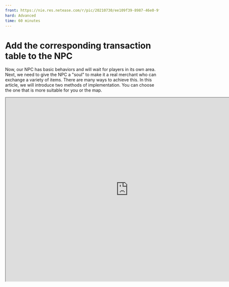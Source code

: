 ```yaml
--- 
front: https://nie.res.netease.com/r/pic/20210730/ee109f39-8987-46e0-9fe7-40ebb23060fa.png 
hard: Advanced 
time: 60 minutes 
--- 
```

# Add the corresponding transaction table to the NPC 

Now, our NPC has basic behaviors and will wait for players in its own area. Next, we need to give the NPC a "soul" to make it a real merchant who can exchange a variety of items. There are many ways to achieve this. In this article, we will introduce two methods of implementation. You can choose the one that is more suitable for you or the map. 

<iframe src="https://cc.163.com/act/m/daily/iframeplayer/?id=6152b9cfb8a81f8fa07dc89f" height="600" width="800" allow="fullscreen" /> 

## Use Add-on to add the trading table component 

The first method is relatively simple. Just add the following components to the behavior file of the creature 

```json 
"minecraft:economy_trade_table": { //Let NPC have a trading table 
"display_name": "entity.villager.anmial_shop", //Content displayed on the trading table 
"table": "trading/custom/animal_shop.json", //Path location of the trading table 
"new_screen": true //Whether to use the new version of the trading interface 
} 
``` 

Then create a new trading table according to the path location "trading/custom/animal_shop.json". The path and name of the trading table must be consistent, otherwise it will be invalid. Since we have not added any trading items, such as crop seeds, furniture, etc., we will add a random transaction for demonstration. 

```json 
{ 
"tiers": [ 
{ 
"groups": [ //Group 
{ 
"num_to_select": 1, //Select 1 item from the list below to appear in the transaction table 
"trades": [ 
{ 
"wants": [ //Trade requirements 
{ 
"item": "minecraft:gold_ingot", //Item name (gold ingot) 
"quantity": 1 //Quantity 
} 
], 
"gives": [ //Trade gains 
{ 
"item": "minecraft:spawn_egg:10", //Item name (spawn egg: chicken) 
"quantity": 1 //Quantity 
} 
] 
} 
]

} 
] 
} 
] 
} 

``` 

After completing the above content, enter the game and right-click the NPC: 

![11](./images/11.gif) 

You can see that after opening the trading table, there is a string of names on it. This corresponds to the **"display_name"** in the behavior component. We can modify it directly: 

```json 
"minecraft:economy_trade_table": { 
"display_name": "Trading Table", //Modify it directly 
"table": "trading/custom/animal_shop.json", 
"new_screen": true 
} 
``` 

![12](./images/12.png) 

## Use the interface editor to create the UI of the trading table 

The trading currency of our map is not stored in the backpack, but in data storage, without entities, so the first Add-on method cannot be used; so in order to realize the NPC trading function, it is necessary to use the UI to create an interactive interface, so we will use the interface editor to create a simple synthesis table interface; 

![13](./images/13.png) 

Create a new UI and try to enter a relatively unique and meaningful name, so that it is easier to debug and less likely to conflict in subsequent use; 

![14](./images/14.png) 

After creating a new UI, you can see the control structure in the upper left. All the UI controls we added will be here. Click a control to modify and adjust it in the properties on the right; Every time you create a new UI interface, there will be a main canvas named **main**, which is usually the default (it is recommended to change all UI spaces except the main canvas main to meaningful and easily recognizable names) 

Next, add a **panel control** under the main canvas, set the size to the appropriate size of the synthesis table, and then add an **image control**, the size of which follows the previous panel control and add a texture background; 

![15](./images/15.png) 

Then add multiple **image controls** in sequence, which are used as the background of the scroll list, close button, purchase button, and product information, and adjust them to the appropriate size and texture to make the UI more beautiful; if this hierarchical order error occurs when adding UI controls, you can turn off the **automatically set the hierarchy** option above, and then adjust the hierarchy of the controls one by one. 

![16](./images/16.png) 

After laying out all the backgrounds, add the required controls in sequence, and place each control on the corresponding background. 

![17](./images/17.png) 

Click on the scroll list control, and you can see the **content** in the properties. This refers to what should be placed in the scroll list. The synthesis table needs to have many commodities, so we need to add a row of buttons here to select commodities. We add a new canvas to store button templates. 


![18](./images/18.png) 

In order to arrange the buttons one by one, we also need to create a grid separately, put the buttons into the grid and set the required number. 

![19](./images/19.png) 

Finally, add the grid to the scroll list, and you will get a complete synthesis table UI! 

![20](./images/20.png) 

## Use MODSDK to implement trading functions 

1. Create a new py file, import the ScreenNode class, add a Main class and inherit ScreenNode 

2. Initialize the UI in the **UiInitFinished** event of ClietnSystem (client) 

3. Use the **PlayerAttackEntityEvent** event in ServerSystem (server) to obtain the id of a specific NPC and player 

4. Set the player to convey the event of creating the synthesis table UI to the client when clicking this NPC. 

```python
class FarmClientSystem(ClientSystem):

    def __init__(self, namespace, systemName):
        super(FarmClientSystem, self).__init__(namespace, systemName)
        namespace = clientApi.GetEngineNamespace()
        system_name = clientApi.GetEngineSystemName()
        self.ListenForEvent(namespace, system_name,
                            'UiInitFinished', self, self.ui_init)
        self.ListenForEvent("FarmMod", "ServerSystem", "create_shop_ui",
                            self, self.Create_Shop_UI)


    def Create_Shop_UI(self,event):
        self.ui = clientApi.PushScreen("Farm","new_shop")


    def ui_init(self,args):        clientApi.RegisterUI("Farm","new_shop","Script_NeteaseModw7ijjGNn.uiscreen.FarmUIScreen","new_shop.main")
```

```python
class FarmServerSystem(ServerSystem):
	def __init__(self, namespace, systemName):
		ServerSystem.__init__(self, namespace, systemName)
		self.ListenForEvent("FarmMod", "ClientSystem", "buy_item",
							self,self.PlayerBuyItem)
		self.ListenForEvent(serverApi.GetEngineNamespace(), serverApi.GetEngineSystemName(), "PlayerAttackEntityEvent",
							self,self.PlayerAttack)


	def PlayerAttack(self,args):
		print "Attacked"

entityid = args["victimId"] 
self.playername = args["playerId"] 
if entityid == "-120259084268": 
self.NotifyToClient(self.playername,"create_shop_ui", args) 

``` 

```python 
class FarmUIScreen(ScreenNode): 
def __init__(self, namespace, name, param): 
ScreenNode.__init__(self, namespace, name, param) 
``` 

Next, we click **Development and Testing** in the editor to enter the game, and click the NPC with the corresponding id to open the synthesis table UI. However, we cannot interact with the UI at this time. Next, we simply modify the ui file and bind the py function to implement a series of functions. 

Modify **"$pressed_button_name"** under the close button control of the ui file, so that adding a bound decorator to the function in py can directly respond to the button interaction and add an interface to close the UI in the function. 

> Need to delete "button_mappings" in the ui file button: []

```json
"close_button@common.button" : {
    "$control_alpha" : 1.0,
    "$default_texture" : "textures/ui/close_button_default",
    "$hover_texture" : "textures/ui/close_button_default_light",
    "$is_new_nine_slice" : false,
    "$label_color" : [ 1, 1, 1 ],
    "$label_font_scale_factor" : 1.0,
    "$label_font_size" : "large",
    "$label_layer" : 3,
    "$label_offset" : [ 0, 0 ],
    "$label_text" : "",
    "$nine_slice_buttom" : 0,
    "$nine_slice_left" : 0,
    "$nine_slice_right" : 0,
    "$nine_slice_top" : 0,
    "$nineslice_size" : [ 0, 0, 0, 0 ],
    "$pressed_button_name" : "%uiscreen.clicked_close_button", //Modify the name of the pressed button
    "$pressed_texture" : "textures/ui/close_button_default_light",
    "$texture_layer" : 2,
    "alpha" : 1.0,
    "anchor_from" : "center",
    "anchor_to" : "center",
    "bindings" : [
        {
            "binding_collection_name" : "",
            "binding_condition" : "always_when_visible",
            "binding_type" : "collection_details"
        }
    ],
    "clip_offset" : [ 0, 0 ],

    "clips_children" : false,
    "controls" : [
        {
            "default@new_shop.default" : {}
        },
        {
            "hover@new_shop.hover" : {}
        },
        {
            "pressed@new_shop.pressed" : {}
        }
    ],
    "draggable" : "not_draggable",
    "enabled" : true,
    "is_handle_button_move_event" : true,
    "layer" : 1,
    "max_size" : [ 0, 0 ],
    "min_size" : [ 0, 0 ],
    "offset" : [ 0, 0 ],
    "propagate_alpha" : false,
    "size" : [ "100.0%+0.0px", "100.0%+0.0px" ], 
"visible" : true 
}, 
``` 

```python 
#Close button binding function, triggered after the button is pressed and released 
@ViewBinder.binding(ViewBinder.BF_ButtonClickUp) 
def clicked_close_button(self,args): 
print "Closed!" 
clientApi.PopScreen() 
``` 

![26](./images/26.gif) 

Then we need to bind the **button_label** of the scroll list button, that is, modify the text on the button, and click the button to display the corresponding information in the product information: 

1. Create a list variable and add text and description to it 
2. Add a collection binding array to the button_label of the ui file, and use the decorator binding function to modify the button text 
3. Use the imported module to intercept the specific index of the pressed button 
4. Return the corresponding description for the button clicked by the player 

First, create a list variable and add the text and descriptions that need to be displayed on multiple buttons. Since crops and seeds have not been added yet, just write something for testing: 

```python 
# coding=utf-8 
self.item_button_text = [ 
{ 
"itemtext": "Click to select: Wheat", # Name of the product, displayed on the button 
"information": "Variety: Wheat\nGrowth period: 3\nPrice: 5", # Detailed information of the product, displayed on the right side of the UI

}, 
{ 
"itemtext": "Click to select: Chrysanthemum", 
"information": "Variety: Chrysanthemum\nGrowth cycle: 3\nPrice: 10" 
}, 
{ 
"itemtext": "Click to select: Corn", 
"information": "Variety: Corn\nGrowth cycle: 3\nPrice: 15" 
}, 
{ 
"itemtext": "Click to select: Wheat", 
"information": "Variety: Wheat\nGrowth cycle: 3\nPrice: 5" 
}, 
{ 
"itemtext": "Click to select: Wheat", 
"information": "Variety: Wheat\nGrowth cycle: 3\nPrice: 5" 
}, 
{ 
"itemtext": "Click to select: Wheat", 
"information": "Variety: Wheat\nGrowth cycle: 3\nPrice: 5" 
}, 
{ 
"itemtext": "Click to select: Wheat", 
"information": "Variety: Wheat\nGrowth cycle: 3\nPrice: 5" 
}, 
{ 
"itemtext": "Click to select: wheat", 
"information": "Variety: wheat\nGrowth cycle: 3\nPrice: 5" 
}, 
{ 
"itemtext": "Click to select: apple", 
"information": "Variety: apple\nGrowth cycle: 3\nPrice: 25" 
} 
] 
``` 

Add a binding to the button_label control, which is the text on the button, and assign the value returned by the binding function to "text". In this way, you can get the index value of the button in the collection and return the text. At the same time, add the variable name of the collection under the button control: 

```json 
"button_label" : { 
"alpha" : "$control_alpha", 
"color" : "$label_color", 
"font_scale_factor" : "$label_font_scale_factor", 
"font_size" : "$label_font_size", 
"font_type" : "smooth", 
"layer" : "$label_layer",
    "max_size" : [ "100%", "100%" ],
    "offset" : "$label_offset",
    "shadow" : false,
    "text" : "#text",
    "text_alignment" : "center",
    "type" : "label",
    "bindings" : [
        {

"binding_collection_name" : "$shop_grid_collection_name", //Bound collection variable name 
"binding_name":"#item_button_text", //Binding name, used in decorator 
"binding_name_override":"#text", //Corresponding to the above #text 
"binding_condition" : "visible", //Binding condition: display 
"binding_type" : "collection" //Binding type: collection 
} 
] 
}, 
``` 

```json 
"button@common.button" : { 
"$control_alpha" : 1.0, 
"$default_texture" : "textures/ui/pocket_button_default", 
"$hover_texture" : "textures/ui/pocket_button_hover", 
"$is_new_nine_slice" : false, 
    "$label_color" : [ 1, 1, 1 ],
    "$label_font_scale_factor" : 1.0,
    "$label_font_size" : "large",
    "$label_layer" : 3,
    "$label_offset" : [ 0, 0 ],
    "$label_text" : "",
    "$nine_slice_buttom" : 0,
    "$nine_slice_left" : 0,
    "$nine_slice_right" : 0,
    "$nine_slice_top" : 0,
    "$nineslice_size" : [ 0, 0, 0, 0 ],
    "$shop_grid_collection_name" : "shop_grid", //The name of the collection variable
    "$pressed_button_name" : "%uiscreen.clicked_item_button",
    "$pressed_texture" : "textures/ui/pocket_button_pressed",
    "$texture_layer" : 2,
    "alpha" : 1.0,
    "anchor_from" : "center",
    "anchor_to" : "center",
    "bindings" : [
        {
            "binding_collection_name" : "",
            "binding_condition" : "always_when_visible",
            "binding_type" : "collection_details"
        }
    ],
    "clip_offset" : [ 0, 0 ],
    "clips_children" : false,
    "controls" : [
        {
            "default@new_shop.default" : {}
        },
        { "hover@new_shop.hover" : {} 
},

        {
            "pressed@new_shop.pressed" : {}
        },
        {
            "button_label@new_shop.button_label" : {}
        }
    ],
    "draggable" : "not_draggable",
    "enabled" : true,
    "is_handle_button_move_event" : true,
    "layer" : 1,
    "max_size" : [ 0, 0 ],
    "min_size" : [ 0, 0 ],
    "offset" : [ 0, 0 ],
    "propagate_alpha" : false,
    "size" : [ "100.0%+0.0px", "100.0%+0.0px" ],
    "visible" : true 
}, 
``` 

```python 
#Collection binding string, add corresponding text to the button in the grid 
@ViewBinder.binding_collection(ViewBinder.BF_BindString,"shop_grid","#item_button_text") 
def binding_item_button_text(self,index): 
print index 
return self.item_button_text[index]["itemtext"] #Return the text of the variable index corresponding to this function 
``` 

Import the re module and use the **compile** function and the **findall** function to intercept the index value of the player's actual button click, and modify the **"$pressed_button_name"** of this button control in the ui file to bind the decorator to this button: 

```json 
"button@common.button" : { 
"$control_alpha" : 1.0, 
"$default_texture" : "textures/ui/pocket_button_default",
    "$hover_texture" : "textures/ui/pocket_button_hover",
    "$is_new_nine_slice" : false,
    "$label_color" : [ 1, 1, 1 ],
    "$label_font_scale_factor" : 1.0,
    "$label_font_size" : "large",
    "$label_layer" : 3,
    "$label_offset" : [ 0, 0 ],
    "$label_text" : "",
    "$nine_slice_buttom" : 0,
    "$nine_slice_left" : 0,
    "$nine_slice_right" : 0,
    "$nine_slice_top" : 0, "$nineslice_size" : [ 0, 0, 0, 0 ], 
"$shop_grid_collection_name" : "shop_grid", 
"$pressed_button_name" : "%uiscreen.clicked_item_button", //Modify the name of the pressed button 
"$pressed_texture" : "textures/ui/pocket_button_pressed",

    "$texture_layer" : 2,
    "alpha" : 1.0,
    "anchor_from" : "center",
    "anchor_to" : "center",
    "bindings" : [
        {
            "binding_collection_name" : "",
            "binding_condition" : "always_when_visible",
            "binding_type" : "collection_details"
        }
    ],
    "clip_offset" : [ 0, 0 ],
    "clips_children" : false,
    "controls" : [
        {
            "default@new_shop.default" : {}
        },
        {
            "hover@new_shop.hover" : {}
        },
        {
            "pressed@new_shop.pressed" : {}
        },
        {            "button_label@new_shop.button_label" : {}
        }
    ],
    "draggable" : "not_draggable",
    "enabled" : true,
    "is_handle_button_move_event" : true,
    "layer" : 1,
    "max_size" : [ 0, 0 ],
    "min_size" : [ 0, 0 ],
    "offset" : [ 0, 0 ],
    "propagate_alpha" : false,
    "size" : [ "100.0%+0.0px", "100.0%+0.0px" ],
    "visible" : true 
}, 
``` 

```python 
#Button binding function, when pressed, calculate the button number in the scroll list through the re function 
@ViewBinder.binding(ViewBinder.BF_ButtonClickUp) 
def clicked_item_button(self,args): 
print "Pressed" 
buttonpath = args["ButtonPath"].split('/')[-2] #Use the imported re module to intercept the button index number 
reg = re.compile(r'\d+') 
button_index = reg.findall(buttonpath) 
if button_index: 
self.clicked_button_index = int(button_index[0])-1 #The index number obtained is saved in this variable

``` 

When the player clicks a button, the specific index value will be obtained, and a description can be added to the button; of course, the UI control corresponding to information also needs to be bound: 

```python 
#Bind string to add corresponding description to product information 
@ViewBinder.binding(ViewBinder.BF_BindString,"#shop_information") 
def binding_shop_information(self): 
if self.clicked_button_index == -1: #If the index of the clicked button is -1, an empty string is returned 
return "" 
return self.item_button_text[self.clicked_button_index]["information"] #Return the description information of the corresponding index 
``` 

```json 
"item_information" : { 
"alpha" : 1.0, 
"anchor_from" : "top_left", 
"anchor_to" : "top_left", 
"clip_offset" : [ 0, 0 ],
    "clips_children" : false,
    "color" : [ 1, 1, 1 ],
    "enabled" : true,
    "font_scale_factor" : 1.0,
    "font_size" : "normal",
    "font_type" : "smooth",
    "layer" : 1,
    "line_padding" : 0.0,
    "max_size" : [ 0, 0 ],
    "min_size" : [ 0, 0 ],
    "offset" : [ 5, 5 ],
    "propagate_alpha" : false,
    "shadow" : false,
    "size" : [ "75.0%+0.0px", "75.0%+0.0px" ],
    "text" : "#text", "text_alignment" : "left", 
"type" : "label", 
"visible" : true, 
"bindings" : [ 
{ 
"binding_name":"#shop_information", //Used for binding on decorator 
"binding_name_override":"#text", //Corresponding to the above #text 
"binding_condition" : "always_when_visible" //Binding condition: always displayed 
} 
] 
}, 
``` 

After completing the above steps, the synthesis table UI already has the general content: 

![35](./images/35.gif)


Now, let's add the last and most important content, which is to make purchases through the transaction table UI; first, bind the purchase button through the decorator and modify the UI file; write the relevant logic under the bound function: 

1. Return if the player does not select an item on the left 
2. Get the current amount of money the player has and compare the price of the item 
3. Continue if the player's money can be used for purchase, otherwise return 
4. After the purchase is successful, communicate with the server and give the player the purchased item 

The code is as follows: 

```python 
# -*- coding: utf-8 -*- 
self.item_button_text = [ 
{ 
"itemtext":"Click to select: wheat", #The name of the item, displayed on the button 
"information":"Variety: wheat\nGrowth cycle: 3\nPrice: 5", #Detailed information of the item, displayed on the right side of the UI 
"coin": 5, #The price of the purchased item 
"itemname":"minecraft:grass" #Used to read the actual item to give to the player 
}, 
{ 
"itemtext": "Click to select: Chrysanthemum", 
"information": "Variety: Chrysanthemum\nGrowth period: 3\nPrice: 10", 
"coin": 5, 
"itemname": "minecraft:grass" 
}, 
{ 
"itemtext": "Click to select: Corn", 
"information": "Variety: Corn\nGrowth period: 3\nPrice: 15", 
"coin": 5, 
"itemname": "minecraft:grass" 
}, 
{ 
"itemtext": "Click to select: Wheat", 
"information": "Variety: Wheat\nGrowth period: 3\nPrice: 5", 
"coin": 5, 
"itemname": "minecraft:grass" 
}, 
{ 
"itemtext": "Click to select: Wheat", 
"information": "Variety: Wheat\nGrowth period: 3\nPrice: 5", 
"coin": 5, 
"itemname": "minecraft:grass" 
}, 
{ 
"itemtext": "Click to select: Wheat", 
"information": "Variety: Wheat\nGrowth period: 3\nPrice: 5", 
"coin": 5, 
"itemname": "minecraft:grass" 
}, 
{

"itemtext": "Click to select: wheat", 
"information": "Variety: wheat\nGrowth period: 3\nPrice: 5", 
"coin": 5, 
"itemname": "minecraft:grass" 
}, 
{ 
"itemtext": "Click to select: apple", 
"information": "Variety: apple\nGrowth period: 3\nPrice: 25", 
"coin": 5, 
"itemname": "minecraft:grass" 
} 
] 
``` 

First add the price and the actual product name to the product list variable for subsequent logical judgment and item distribution; 

```json 
"buy_button@common.button" : { 
"$control_alpha" : 1.0, 
"$default_texture" : "textures/ui/pocket_button_default", 
"$hover_texture" : "textures/ui/pocket_button_hover",
    "$is_new_nine_slice" : false,
    "$label_color" : [ 1, 1, 1 ],
    "$label_font_scale_factor" : 1.0,
    "$label_font_size" : "large",
    "$label_layer" : 3,
    "$label_offset" : [ 0, 0 ],
    "$label_text" : "Click to buy",
    "$nine_slice_buttom" : 0,
    "$nine_slice_left" : 0,
    "$nine_slice_right" : 0,
    "$nine_slice_top" : 0,
    "$nineslice_size" : [ 0, 0, 0, 0 ], "$pressed_button_name" : "%uiscreen.buy_button_clicked", //Same as the previous button, change the name of the pressed button 
"$pressed_texture" : "textures/ui/pocket_button_pressed", 
"$texture_layer" : 2, 
"alpha" : 1.0, 
"anchor_from" : "center", 
"anchor_to" : "center", 
"bindings" : [ 
{ 
"binding_collection_name" : "", 
"binding_condition" : "always_when_visible", 
"binding_type" : "collection_details" 
} 
], 
"clip_offset" : [ 0, 0 ], 
"clips_children" : false, 
"controls" : [ 
{

            "default@new_shop.default" : {}
        },
        {
            "hover@new_shop.hover" : {}
        },
        {
            "pressed@new_shop.pressed" : {}
        },
        {
            "buy_button_label@new_shop.buy_button_label" : {}
        }
    ],
    "draggable" : "not_draggable",
    "enabled" : true,
    "is_handle_button_move_event" : true,
    "layer" : 1,
    "max_size" : [ 0, 0 ],
    "min_size" : [ 0, 0 ],
    "offset" : [ 0, 0 ],
    "propagate_alpha" : false,
    "size" : [ "100.0%+0.0px", "100.0%+0.0px" ], 
"visible" : true 
}, 
``` 

Modify the purchase button ui file's **$pressed_button_name** for binding in the py file; 

```python 
class FarmUIScreen(ScreenNode): 
def __init__(self, namespace, name, param): 
ScreenNode.__init__(self, namespace, name, param) 

self.clientsystem = clientApi.GetSystem("FarmMod", "ClientSystem") #Get client instance 
self.clicked_button_index = -1 #Button index value 
self.coin = 0 #Define the player's money 
self.item_button_text = [ 
{ 
"itemtext":"Click to select: wheat", #The name of the product, displayed on the button 
"information":"Variety: Wheat\nGrowth cycle: 3\nPrice: 5", #Detailed information of the product, displayed on the right side of the UI 
"coin": 5, #Price of purchasing the product 
"itemname":"minecraft:grass" #Used to read the actual product to give to the player 
}, 
{ 
"itemtext": "Click to select: Chrysanthemum", 
"information": "Variety: Chrysanthemum\nGrowth cycle: 3\nPrice: 10", 
"coin": 5, 
"itemname": "minecraft:grass" 
}, 
{ 
"itemtext": "Click to select: Corn",

"information": "Variety: Corn\nGrowth period: 3\nPrice: 15", 
"coin": 5, 
"itemname": "minecraft:grass" 
}, 
{ 
"itemtext": "Click to select: Wheat", 
"information": "Variety: Wheat\nGrowth period: 3\nPrice: 5", 
"coin": 5, 
"itemname": "minecraft:grass" 
}, 
{ 
"itemtext": "Click to select: Wheat", 
"information": "Variety: Wheat\nGrowth period: 3\nPrice: 5", 
"coin": 5, 
"itemname": "minecraft:grass" 
}, 
{ 
"itemtext": "Click to select: Wheat", 
"information": "Variety: Wheat\nGrowth period: 3\nPrice: 5", 
"coin": 5, 
"itemname": "minecraft:grass" 
}, 
{ 
"itemtext": "Click to select: wheat", 
"information": "Variety: wheat\nGrowth period: 3\nPrice: 5", 
"coin": 5, 
"itemname": "minecraft:grass" 
}, 
{ 
"itemtext": "Click to select: apple", 
"information": "Variety: apple\nGrowth period: 3\nPrice: 25", 
"coin": 5, 
"itemname": "minecraft:grass" 
}, 
] 

@ViewBinder.binding(ViewBinder.BF_ButtonClickUp) 
def buy_button_clicked(self,args): 
print "Click to buy" 
if self.clicked_button_index == -1: 
print "Player has not selected the item yet" 
return 
price = self.item_button_text[self.clicked_button_index]['coin'] 
print "The value of what he wants to buy:",price 
print "The amount of money you have:",self.coin 
if self.coin >= price: 
self.coin -= price 
print "After the purchase, you will have left:",self.coin 
#Communicate to the server, passing the player id, remaining money, and actual items purchased as parameters

self.clientsystem.NotifyToServer("buy_item",{"playerid":clientApi.GetLocalPlayerId(),"coin":self.coin,"buy_item":self.item_button_text[self.clicked_button_index]["itemname"]}) 
else: 
print "You can't afford it" 
``` 

Use the decorator to bind the function. Note that the function name at this time must be consistent with the **$pressed_button_name** in the UI file above; Get the client instance and notify the server to issue items after the player completes the purchase; 

```python 
class FarmServerSystem(ServerSystem): 
def __init__(self, namespace, systemName): 
ServerSystem.__init__(self, namespace, systemName) 
self.ListenForEvent("FarmMod", "ClientSystem", "buy_item", 
self,self.PlayerBuyItem) 
self.ListenForEvent(serverApi.GetEngineNamespace(), serverApi.GetEngineSystemName(), "PlayerAttackEntityEvent", 
self,self.PlayerAttack) 

def PlayerBuyItem(self, args): 
print "Player bought" 
player_id = args['playerid'] #The player id passed in 
item_name = args['buy_item'] #The actual product name passed in 
serverApi.GetEngineCompFactory().CreateItem(player_id).SpawnItemToPlayerInv( #Distribute items 
{ 
'newItemName': item_name, 
'count': 1 
}, 
player_id 
) 
``` 

```python 
def Create_Shop_UI(self,event): 
self.ui = clientApi.PushScreen("Farm","new_shop") 
self.ui.coin = 100 #Modify the number of coins in this UI instance 
``` 

When creating a synthesis table, first set the player's money to 100, then enter the game to test it: 

![41](./images/41.gif) 

